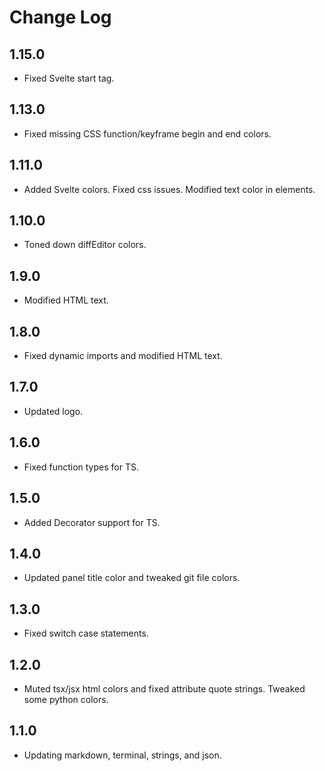 # Change Log

## 1.15.0
- Fixed Svelte start tag.

## 1.13.0
- Fixed missing CSS function/keyframe begin and end colors.

## 1.11.0
- Added Svelte colors.  Fixed css issues. Modified text color in elements.

## 1.10.0
- Toned down diffEditor colors.

## 1.9.0
- Modified HTML text.

## 1.8.0
- Fixed dynamic imports and modified HTML text.

## 1.7.0
- Updated logo.

## 1.6.0
- Fixed function types for TS.

## 1.5.0
- Added Decorator support for TS.

## 1.4.0
- Updated panel title color and tweaked git file colors.

## 1.3.0
- Fixed switch case statements.

## 1.2.0
- Muted tsx/jsx html colors and fixed attribute quote strings.  Tweaked some python colors.

## 1.1.0
- Updating markdown, terminal, strings, and json.

